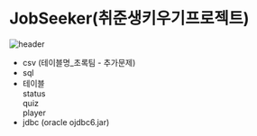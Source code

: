 # JobSeeker(취준생키우기프로젝트)

![header](https://capsule-render.vercel.app/api?type=wave&color=auto&height=300&section=header&text=JoobSeeker%20render&fontSize=90)

+ csv (테이블명_초록팀 - 추가문제)
+ sql
+ 테이블
<br>status
<br>quiz
<br>player
+ jdbc (oracle ojdbc6.jar) 
